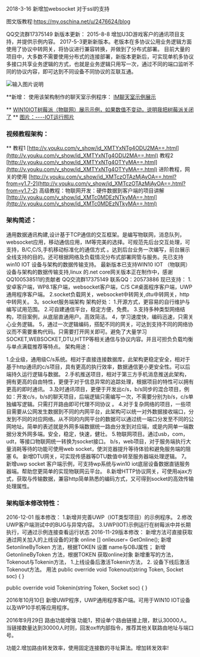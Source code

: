  2018-3-16 新增加websocket 对于ssl的支持

图文版教程:https://my.oschina.net/u/2476624/blog

 QQ交流群17375149
新版本更新：
2015-8-8
增加U3D游戏客户的通讯项目支持，并提供示例内容。
2017-5-3更新新版本。老版本在多协议公用业务逻辑方面使用了协议中转网关，将协议进行兼容转换，并做到了分布式部署。
目前大量的项目中，大多数不需要使用分布式的连接部署，新版本更新后，可实现单机多协议多接口共享业务逻辑的方式，也就是业务逻辑只用写一次，通过不同的端口监听不同的协议内容，即可达到不同设备不同协议的互联互通。

![输入图片说明](https://git.oschina.net/uploads/images/2017/0503/172653_618507d1_598831.png "在这里输入图片标题")

**新增：
使用该架构制作的聊天室示例程序：
[IM聊天室示例展示](http://dreamsfly900.oschina.io/universal-data-communication-system-for-windows/IM/chat.html)

** 
[WIN10IOT树莓派（物联网）展示示例，如果数值不变动，说明我把树莓派关闭了](http://dreamsfly900.oschina.io/universal-data-communication-system-for-windows/WebApplication1/)
 **
[图片：----IOT运行照片](http://git.oschina.net/uploads/images/2016/1201/135739_2baae981_598831.jpeg "IOT运行照片")


### 视频教程架构：
** 
教程1
[http://v.youku.com/v_show/id_XMTYxNTg4ODU2MA==.html](http://v.youku.com/v_show/id_XMTYxNTg4ODU2MA==.html)
教程2
[http://v.youku.com/v_show/id_XMTYxNTg4OTYyMA==.html](http://v.youku.com/v_show/id_XMTYxNTg4OTYyMA==.html)
进阶教程，网关的使用
[http://v.youku.com/v_show/id_XMTczOTAzMjAyOA==.html?from=y1.7-2](http://v.youku.com/v_show/id_XMTczOTAzMjAyOA==.html?from=y1.7-2)
高级教程：物联网开发：硬件数据到客户端的项目讲解
[http://v.youku.com/v_show/id_XMTc0MDEzNTkyMA==.html](http://v.youku.com/v_show/id_XMTc0MDEzNTkyMA==.html)

### 架构简述：

通用数据通讯构建,设计基于TCP通信的交互框架。是编写物联网，消息队列，websocket应用，移动通信应用，IM等完美的选择。可规范先后台交互处理，可支持，B/C,C/S,手机移动标准化的通信方式
。达到后台业务一次编写，前台展示全线支持的目的。还可根据网络及负载情况分布式部署网管与服务。先已支持win10 IOT 设备与架构的数据传输支持。
最新版本已支持WIN10 IOT （物联网）设备与架构的数据传输支持,linux 的.net core网关版本正在制作中，感谢QQ100538511的贡献者 
QQ交流群17375149 联系QQ：20573886
现已支持：
1.安卓客户端，WP8.1客户端，websocket客户端，C/S C#桌面程序客户端，UWP通用程序客户端。
2.socket负载网关，websocket中转网关,dtu中转网关，http中转网关。
3。socket服务端架构
架构好处：
1.开源方式，更容易的自行维护与编写试用范围。
2.可自建通信平台，稳定方便，免费。
3.支持多种类型网络结构，项目案例，从底层直通用户。高效简洁。
4，学习速度快，编码迅速，只需关心业务逻辑。
5，通过一次逻辑编码，搭配不同的网关，可达到支持不同的网络协议而不需要重构代码。只需要打开网关即可。避免了大量学习SOCKET,WEBSOCKET,DTU,HTTP等相关通信与协议内容。并且可担负负载均衡与单点满载推荐等特点。
架构用途：

1.企业级，通用级C/s系统。相对于直接连接数据库，此架构更稳定安全，相对于基于http通讯的c/s项目，具有更高的执行效率，数据通信更小更安全性。可以后端持久运行逻辑与数据。
2.手机推送项目，相对于第三方手机消息推送此架构，拥有更高的自由特性，更便于对于信息异常的追踪处理，根据项目的特性可以拥有更高的即时通讯。
3.及时通讯项目，更便于开发出c/s，b/s同步的混合项目，例如：开发c/s，b/s的聊天项目，后端逻辑只需编写一次，不需要分别为b/s，c/s单独编写逻辑。只需打开路由即可代理不同协议 。
4.对于复杂网络的项目，一些项目需要从公网发生数据到不同的内网平台，此架构可以统一对外数据接收端口，分发到不同的对应网络。从不同的内网平台的数据可以通过统一端口分发至不同的公网地址。简单的表述就是外网多端数据统一路由分发到对应端，或是内网单一端数据分发外网多端。安全，稳定，快速，健壮。
5.物联网项目。通过usb，com，udt，等接口物联网统一转换为socket接口。 b/s，web项目，对于服务端执行大量消耗等待的功能可使用web socket，使浏览器提升等待体验和避免服务端的阻塞
6。 新增DTU网关，可实现传感器等DTU数值中转至服务器端处理逻辑。
7。新增uwp socket 客户端示例，可支持wp系统与win10 iot底层设备数据直链服务器端。帮助您更简单的实现物联网云平台。
8.新增HTTP协议网关，可使用ajax方式，获取与传输数据，兼容http简单熟悉的编码方式，又可得到socket的高效传输处理属性。

### 架构版本修改特性：
2016-12-01 版本修改：
1.新增并完善UWP（IOT类型项目）的示例程序。
2.修改UWP客户端测试中的BUG与异常内容。
3.UWP(IOT)示例运行在树莓派中并长期执行，可通过示例连接查看运行状态
2016-11-29版本修改：
新增方法可直接获取通过网关加入的上线设备的对象
  online [] onlieuser= GetOnline();
新增
SetonlineByToken 方法，根据TOKEN 设置 name与OBJ属性；
新增
GetonlineByToken 方法，根据TOKEN 获取online对象
新增重写的方法，Tokenout与Tokenin方法，
1.上线设备后激活Tokenin方法，
2. 设备下线后激活Tokenout方法。
用法
 public override void Tokenout(string Token, Socket soc)
   { }

public override void Tokenin(string Token, Socket soc)
 { }

2016年10月10日
新增UWP程序，UWP通用程序客户端。可用于WIN10 IOT设备以及WP10手机等应用程序。

2016年9月29日
路由功能增强
功能1，预设单个路由链接上限，默认30000人。当链接数量达到30000人时则，回发oxff内部指令，推荐其他关联路由地址与端口号。


功能2.增加路由转发效率，使用固定连接数的寻址算法。增加转发效率!